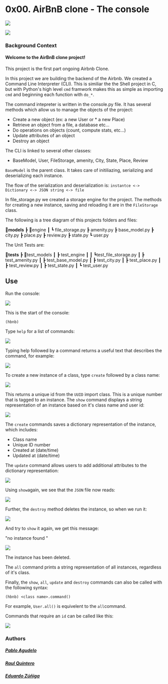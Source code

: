 # 0x00. AirBnB clone - The console

![](https://camo.githubusercontent.com/3bdeeec19003ed9c1042b6227bdd27f5f52f8d14bd5187d25953a4600bc446f6/68747470733a2f2f63646e2d776562736974652e70617274656368706172746e6572732e636f6d2f6d656469612f696d616765732f486f6c626572746f6e5f5363686f6f6c5f4c6f676f2e6f726967696e616c2e706e67)

![](https://user-images.githubusercontent.com/98335124/177196137-35b5a657-1f9d-45b3-8e96-45a0fd659660.png)

### Background Context
#### Welcome to the AirBnB clone project!

This project is the first part ongoing Airbnb Clone.

In this project we are building the backend of the Airbnb. We created a Command Line Interpreter (CLI). This is similiar the the Shell project in C, but with Python's high level `cmd` framwork makes this as simple as importing `cmd` and beginning each function with `do_*`.

The command intepreter is written in the console.py file. It has several methods which allow us to manage the objects of the project:

- Create a new object (ex: a new User or * a new Place)
- Retrieve an object from a file, a database etc…
- Do operations on objects (count, compute stats, etc…)
-  Update attributes of an object
-  Destroy an object

The CLI is linked to several other classes:

- BaseModel, User, FileStorage, amenity, City, State, Place, Review

`BaseModel` is the parent class. It takes care of initiliazing, serializing and deserializing each instance.

The flow of the serialization and deserialization is: `instantce <-> Dictionary <-> JSON string <-> file`

In file_storage.py we created a storage engine for the project. The methods for creating a new instance, saving and reloading it are in the `FileStorage` class.

The following is a tree diagram of this projects folders and files:

**:file_folder:models**
┣ :file_folder:engine
┃ ┗ file_storage.py
┣ amenity.py
┣ base_model.py
┣ city.py
┣ place.py
┣ review.py
┣ state.py
┗ user.py

The Unit Tests are:

**:file_folder:tests**
┣ :file_folder:test_models
┃ ┣ test_engine
┃ ┃ ┗test_file_storage.py
┃ ┣ test_amenity.py
┃ ┣ test_base_model.py
┃ ┣ test_city.py
┃ ┣ test_place.py
┃ ┣ test_review.py
┃ ┣ test_state.py
┃ ┗ test_user.py

## Use

Run the console:

![](https://i.ibb.co/BzGxVw2/1.png)

This is the start of the console:

`(hbnb)`

Type `help` for a list of commands:

![](https://i.ibb.co/bH5Fy9G/2.png)

Typing help followed by a command returns a useful text that describes the command, for example:

![](https://i.ibb.co/8DpYzx3/3.png)

To create a new instance of a class, type `create` followed by a class name:

![](https://i.ibb.co/cwDYsCS/4.png)

This returns a unique id from the `UUID` import class. This is a unique number that is tagged to an instance. The `show` command displays a string representation of an instance based on it's class name and user id:

![](https://i.ibb.co/W0ZQfXq/5.png)

The `create` commands saves a dictionary representation of the instance, which includes:

- Class name
- Unique ID number
- Created at (date/time)
- Updated at (date/time)

The `update` command allows users to add additional attributes to the dictionary representation:

![](https://i.ibb.co/M6Tbmzw/6.png)

Using `show`again, we see that the `JSON` file now reads:

![](https://i.ibb.co/2dht4M5/7.png)

Further, the `destroy` method deletes the instance, so when we run it:

![](https://i.ibb.co/p2h7y67/8.png)

And try to `show` it again, we get this message:

"no instance found "

![](https://i.ibb.co/j61h8sn/9.png)

The instance has been deleted.

The `all` command prints a string representation of all instances, regardless of it's class.

Finally, the `show`, `all`, `update` and `destroy` commands can also be called with the following syntax:

`(hbnb) <class name>.command()`

For example, `User.all()` is equivelent to the `all`command.

Commands that require an `id` can be called like this:

![](https://i.ibb.co/mhhShBZ/10.png)





### Authors

##### [Pablo Agudelo](https://github.com/Mr-emilio/ "Pablo  Agudelo") 

##### [Raul  Quintero](https://github.com/raquintero1974/ "Raul Quintero") 

##### [Eduardo Zúñiga](https://github.com/edwardzuniga/ "Eduardo Zúñiga") 


